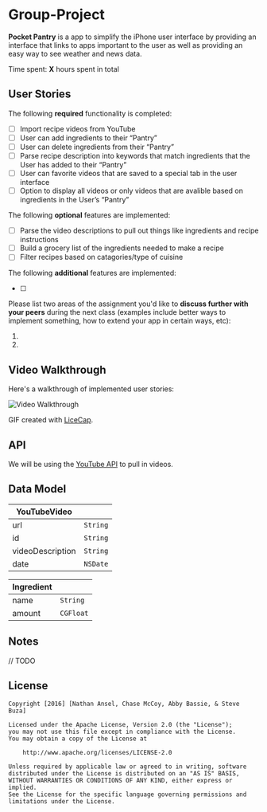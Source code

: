 # Group-Project

**Pocket Pantry** is a app to simplify the iPhone user interface by providing an interface that links to apps important to the user as well as providing an easy way to see weather and news data.

Time spent: **X** hours spent in total

## User Stories

The following **required** functionality is completed:

- [ ] Import recipe videos from YouTube
- [ ] User can add ingredients to their “Pantry”
- [ ] User can delete ingredients from their “Pantry”
- [ ] Parse recipe description into keywords that match ingredients that the User has added to their “Pantry”
- [ ] User can favorite videos that are saved to a special tab in the user interface
- [ ] Option to display all videos or only videos that are avalible based on ingredients in the User’s “Pantry”

The following **optional** features are implemented:

- [ ] Parse the video descriptions to pull out things like ingredients and recipe instructions
- [ ] Build a grocery list of the ingredients needed to make a recipe
- [ ] Filter recipes based on catagories/type of cuisine

The following **additional** features are implemented:

- [ ] 

Please list two areas of the assignment you'd like to **discuss further with your peers** during the next class (examples include better ways to implement something, how to extend your app in certain ways, etc):

1. 
2. 

## Video Walkthrough 

Here's a walkthrough of implemented user stories:

<img src='http://i.imgur.com/link/to/your/gif/file.gif' title='Video Walkthrough' width='' alt='Video Walkthrough' />

GIF created with [LiceCap](http://www.cockos.com/licecap/).

## API

We will be using the [YouTube API](https://developers.google.com/youtube/v3/guides/ios_youtube_helper) to pull in videos.

## Data Model

| YouTubeVideo | |
| --- | --- |
| url | `String` |
| id | `String` |
| videoDescription | `String` |
| date | `NSDate` |

| Ingredient | |
| --- | --- |
| name | `String` |
| amount | `CGFloat` |


## Notes

// TODO

## License

    Copyright [2016] [Nathan Ansel, Chase McCoy, Abby Bassie, & Steve Buza]

    Licensed under the Apache License, Version 2.0 (the "License");
    you may not use this file except in compliance with the License.
    You may obtain a copy of the License at

        http://www.apache.org/licenses/LICENSE-2.0

    Unless required by applicable law or agreed to in writing, software
    distributed under the License is distributed on an "AS IS" BASIS,
    WITHOUT WARRANTIES OR CONDITIONS OF ANY KIND, either express or implied.
    See the License for the specific language governing permissions and
    limitations under the License.